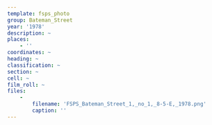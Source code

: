 ```yaml
---
template: fsps_photo
group: Bateman_Street
year: '1978'
description: ~
places:
    - ''
coordinates: ~
heading: ~
classification: ~
section: ~
cell: ~
film_roll: ~
files:
    -
        filename: 'FSPS_Bateman_Street_1,_no_1,_8-5-E,_1978.png'
        caption: ''
---
```

